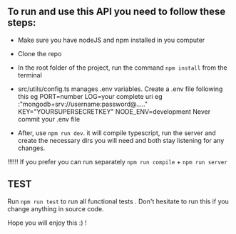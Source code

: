 ## To run and use this API you need to follow these steps:

* Make sure you have nodeJS and npm installed in you computer

* Clone the repo

* In the root folder of the project, run the command `npm install` from the terminal

* src/utils/config.ts manages .env variables. 
    Create a .env file following this eg 
        PORT=number
        LOG=your complete uri eg :"mongodb+srv://username:password@....."
        KEY="YOURSUPERSECRETKEY"
        NODE_ENV=development
    Never commit your .env file

* After, use `npm run dev`. it will compile typescript, run the server and create the necessary dirs you will need and both stay listening for any changes. 

!!!!!! If you prefer you can run separately `npm run compile` + `npm run server`


## TEST
Run `npm run test` to run all functional tests . Don't hesitate to run this if you change anything in source code. 

Hope you will enjoy this :) !